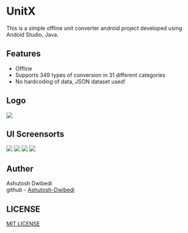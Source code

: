 <h1>UnitX</h1>

This is a simple offline unit converter android project developed using Andoid Studio, Java.
<br>
<h2>Features</h2>
<ul>
  <li>Offline</li>
  <li>Supports 349 types of conversion in 31 different categories</li>
  <li>No hardcoding of data, JSON dataset used!</li>
</ul>
<h2>Logo</h2>
<img src="UnitX ss/logo_unitx.png",width="48",height="48">
<h2>UI Screensorts</h2>
<img src="UnitX ss/unitx_ss_1.png",width="486",height="1080">
<img src="UnitX ss/unitx_ss_2.png",width="486",height="1080">
<img src="UnitX ss/unitx_ss_3.png",width="486",height="1080">
<img src="UnitX ss/unitx_ss_4.png",width="486",height="1080">
<h2>Auther</h2>
Ashutosh Dwibedi
<br>
github - <a href="https://github.com/Ashutosh-Dwibedi">Ashutosh-Dwibedi</a>
<h2>LICENSE</h2>
<a href="https://github.com/Ashutosh-Dwibedi/UnitX/blob/main/LICENSE">MIT LICENSE</a>
